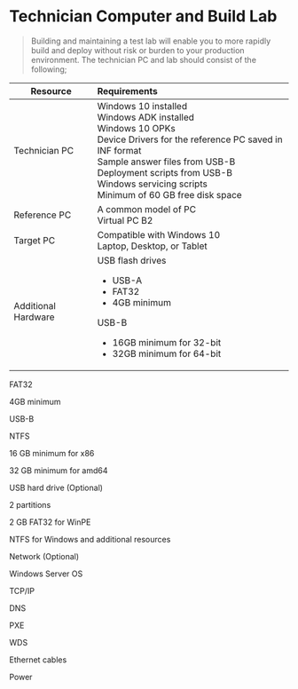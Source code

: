 # Technician Computer and Build Lab

> Building and maintaining a test lab will enable you to more rapidly build and deploy without risk or burden to your production environment. The technician PC and lab should consist of the following;

| Resource | Requirements |  
|-----------|:-----------|  
| Technician PC | Windows 10 installed <br>Windows ADK installed<br>Windows 10 OPKs<br>Device Drivers for the reference PC saved in INF format<br>Sample answer files from USB-B<br>Deployment scripts from USB-B<br>Windows servicing scripts<br>Minimum of 60 GB free disk space |  
| Reference PC | A common model of PC<br>Virtual PC B2 |
| Target PC | Compatible with Windows 10<br>Laptop, Desktop, or Tablet |  
| Additional Hardware | USB flash drives<ul><li>USB-A</li><li>FAT32</li><li>4GB minimum</li></ul>USB-B<ul><li>16GB minimum for 32-bit</li><li>32GB minimum for 64-bit</li></ul>

FAT32

4GB minimum

USB-B

NTFS

16 GB minimum for x86

32 GB minimum for amd64

USB hard drive (Optional)

2 partitions

2 GB FAT32 for WinPE

NTFS for Windows and additional resources

Network (Optional)

Windows Server OS

TCP/IP

DNS

PXE

WDS

Ethernet cables

Power